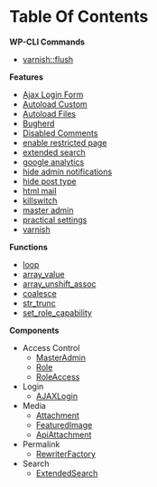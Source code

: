 Table Of Contents
=================

**WP-CLI Commands**

 - [varnish::flush](commands/varnish.md5)

**Features**

- [Ajax Login Form](feature/ajaxloginform.md)
- [Autoload Custom](feature/autoloadcustom.md)
- [Autoload Files](feature/autoloadfiles.md)
- [Bugherd](feature/bugherd.md)
- [Disabled Comments](feature/disabledcomments.md)
- [enable restricted page](feature/enablerestrictedpage.md)
- [extended search](feature/extendedsearch.md)
- [google analytics](feature/googleanalytics.md)
- [hide admin notifications](feature/hideadminnotification.md)
- [hide post type](feature/hideposttype.md)
- [html mail](feature/htmlmail.md)
- [killswitch](feature/killswitch.md)
- [master admin](feature/masteradmin.md)
- [practical settings](feature/practicalsettings.md)
- [varnish](feature/varnish.md)

**Functions**

 - [loop](shortcuts/loop.md)
 - [array_value](shortcuts/array_value.md)
 - [array_unshift_assoc](shortcuts/array_unshift_assoc.md)
 - [coalesce](shortcuts/coalesce.md)
 - [str_trunc](shortcuts/str_trunc.md)
 - [set_role_capability](shortcuts/set_role_capability.md)
 
**Components**

 - Access Control
   - [MasterAdmin](AccessControl/MasterAdmin.md)
   - [Role](AccessControl/Role.md)
   - [RoleAccess](AccessControl/RoleAccess.md)
 - Login
   - [AJAXLogin](Login/AJAXLogin.md)
 - Media
   - [Attachment](Media/Attachment.md)
   - [FeaturedImage](Media/FeaturedImage.md)
   - [ApiAttachment](Media/ApiAttachment.md)
 - Permalink
   - [RewriterFactory](Permalink/RewriterFactory.md)
 - Search
   - [ExtendedSearch](Search/ExtendedSearch.md)